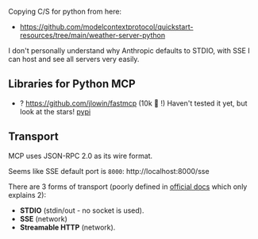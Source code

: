 Copying C/S for python from here:
* https://github.com/modelcontextprotocol/quickstart-resources/tree/main/weather-server-python

I don't personally understand why Anthropic defaults to STDIO, with SSE I can host and see all servers very easily.

## Libraries for Python MCP

* ? https://github.com/jlowin/fastmcp (10k 🌟 !) Haven't tested it yet, but look at the stars! [pypi](https://pypi.org/project/fastmcp/)

## Transport

MCP uses JSON-RPC 2.0 as its wire format.

Seems like SSE default port is `8000`: http://localhost:8000/sse

There are 3 forms of transport (poorly defined in [official docs](https://modelcontextprotocol.io/docs/concepts/transports#built-in-transport-types) which only explains 2):

* **STDIO** (stdin/out - no socket is used).
* **SSE** (network)
* **Streamable HTTP** (network).
